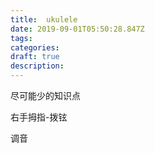```yaml
---
title:  ukulele
date: 2019-09-01T05:50:28.847Z
tags: 
categories:
draft: true
description: 
---
```


尽可能少的知识点


右手拇指-拨铉

调音

